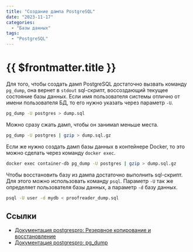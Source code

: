 ```yaml
---
title: "Создание дампа PostgreSQL"
date: "2023-11-17"
categories:
  - "Базы данных"
tags:
  - "PostgreSQL"
---
```


# {{ $frontmatter.title }}

Для того, чтобы создать дамп PostgreSQL достаточно вызвать команду `pg_dump`, она вернет в `stdout` sql-скрипт, воссоздающий текущее состояние базы данных. Если имя пользователя системы отлично от имени пользователя БД, то его нужно указать через параметр `-U`.

```bash
pg_dump -U postgres > dump.sql
```

Можно сразу сжать дамп, чтобы он занимал меньше места.

```bash
pg_dump -U postgres | gzip > dump.sql.gz
```

Если же нужно создать дамп базы данных в контейнере Docker, то это можно сделать через команду `docker exec`.

```bash
docker exec container-db pg_dump -U postgres | gzip > dump.sql.gz
```

Чтобы восстановить базу из дампа достаточно выполнить sql-скрипт. Для этого можно использовать команду `psql`. Параметр `-U` так же определяет пользователя базы данных, а параметр `-d` базу данных.

```bash
psql -U user -d mydb < proofreader_dump.sql 
```

## Ссылки

* [Документация postgrespro: Резервное копирование и восстановление](https://postgrespro.ru/docs/postgresql/12/backup-dump#backup-dump-restore)
* [Документация postgrespro: pg_dump](https://postgrespro.ru/docs/postgresql/12/app-pgdump)